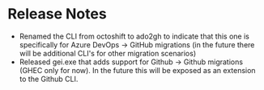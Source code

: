 # Release Notes

- Renamed the CLI from octoshift to ado2gh to indicate that this one is specifically for Azure DevOps -> GitHub migrations (in the future there will be additional CLI's for other migration scenarios)
- Released gei.exe that adds support for Github -> Github migrations (GHEC only for now). In the future this will be exposed as an extension to the Github CLI.